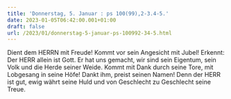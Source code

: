 ```yaml
---
title: 'Donnerstag, 5. Januar : ps 100(99),2-3.4-5.'
date: 2023-01-05T06:42:00.001+01:00
draft: false
url: /2023/01/donnerstag-5-januar-ps-100992-34-5.html
---
```


Dient dem HERRN mit Freude! Kommt vor sein Angesicht mit Jubel! Erkennt: Der HERR allein ist Gott. Er hat uns gemacht, wir sind sein Eigentum, sein Volk und die Herde seiner Weide. Kommt mit Dank durch seine Tore, mit Lobgesang in seine Höfe! Dankt ihm, preist seinen Namen! Denn der HERR ist gut, ewig währt seine Huld und von Geschlecht zu Geschlecht seine Treue.